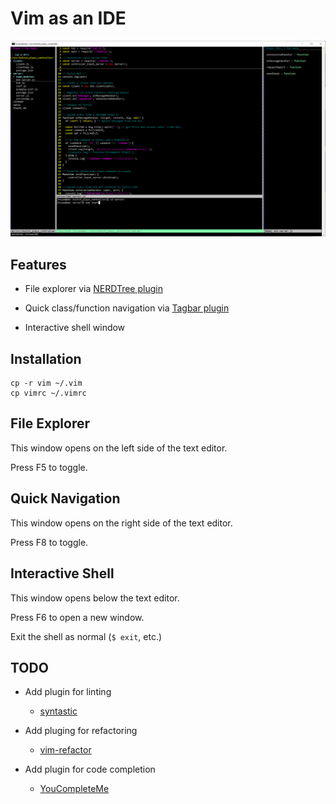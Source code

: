 # Vim as an IDE

![screenshot](img/ss.png)

## Features

* File explorer via [NERDTree plugin](https://github.com/scrooloose/nerdtree)

* Quick class/function navigation via [Tagbar plugin](https://github.com/majutsushi/tagbar)

* Interactive shell window

## Installation

```
cp -r vim ~/.vim
cp vimrc ~/.vimrc
```

## File Explorer

This window opens on the left side of the text editor.

Press F5 to toggle.

## Quick Navigation

This window opens on the right side of the text editor.

Press F8 to toggle.

## Interactive Shell

This window opens below the text editor.

Press F6 to open a new window.

Exit the shell as normal (`$ exit`, etc.)

## TODO

* Add plugin for linting

    * [syntastic](https://github.com/vim-syntastic/syntastic)

* Add pluging for refactoring

    * [vim-refactor](https://github.com/LucHermitte/vim-refactor)

* Add plugin for code completion

    * [YouCompleteMe](https://github.com/ycm-core/YouCompleteMe)
